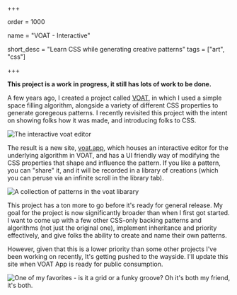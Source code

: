 +++

order = 1000

name = "VOAT - Interactive"

short_desc = "Learn CSS while generating creative patterns"
tags = ["art", "css"]

+++

**This project is a work in progress, it still has lots of work to be done.**

A few years ago, I created a project called [VOAT](../voat), in which I used a simple space filling algorithm, alongside a variety of different CSS properties to generate goregeous patterns. I recently revisited this project with the intent on showing folks how it was made, and introducing folks to CSS.

![The interactive voat editor](../img/voat_2_1.png)

The result is a new site, [voat.app](https://voat.app), which houses an interactive editor for the underlying algorithm in VOAT, and has a UI friendly way of modifying the CSS properties that shape and influence the pattern. If you like a pattern, you can "share" it, and it will be recorded in a 
library of creations (which you can peruse via an infinite scroll in the library tab). 

![A collection of patterns in the voat libarary](../img/voat_2_2.png)

This project has a ton more to go before it's ready for general release. My goal for the project is now significantly broader than when I first got started. I want to come up with a few other CSS-only
backing patterns and algorithms (not just the original one), implement inheritance and priority effectively, and give folks the ability to create and name their own patterns.

However, given that this is a lower priority than some other projects I've been working on recently, It's getting pushed to the wayside. I'll update this site when VOAT App is ready for public consumption.

![One of my favorites - is it a grid or a funky groove? Oh it's both my friend, it's both.](../img/voat_2_3.png)